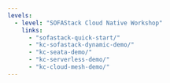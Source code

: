 ```yaml
---
levels:
  - level: "SOFAStack Cloud Native Workshop"
    links:
      - "sofastack-quick-start/"
      - "kc-sofastack-dynamic-demo/"
      - "kc-seata-demo/"
      - "kc-serverless-demo/"
      - "kc-cloud-mesh-demo/"
---
```


